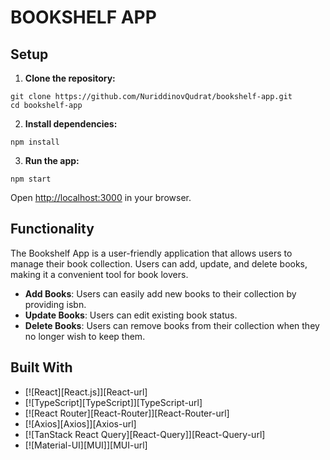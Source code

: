 # BOOKSHELF APP

## Setup

1. **Clone the repository:**

```
git clone https://github.com/NuriddinovQudrat/bookshelf-app.git
cd bookshelf-app
```

2. **Install dependencies:**

```
npm install
```

3. **Run the app:**

```
npm start
```

Open [http://localhost:3000](http://localhost:3000) in your browser.

## Functionality

The Bookshelf App is a user-friendly application that allows users to manage their book collection. Users can add, update, and delete books, making it a convenient tool for book lovers.

- **Add Books**: Users can easily add new books to their collection by providing isbn.
- **Update Books**: Users can edit existing book status.
- **Delete Books**: Users can remove books from their collection when they no longer wish to keep them.

## Built With

- [![React][React.js]][React-url]
- [![TypeScript][TypeScript]][TypeScript-url]
- [![React Router][React-Router]][React-Router-url]
- [![Axios][Axios]][Axios-url]
- [![TanStack React Query][React-Query]][React-Query-url]
- [![Material-UI][MUI]][MUI-url]
